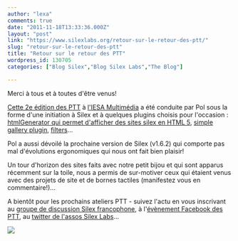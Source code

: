 ```yaml
---
author: "lexa"
comments: true
date: "2011-11-18T13:33:36.000Z"
layout: "post"
link: "https://www.silexlabs.org/retour-sur-le-retour-des-ptt/"
slug: "retour-sur-le-retour-des-ptt"
title: "Retour sur le retour des PTT"
wordpress_id: 130705
categories: ["Blog Silex","Blog Silex Labs","The Blog"]

---
```

Merci à tous et à toutes d'être venus!

[Cette 2e édition des PTT](https://www.silexlabs.org/130679/the-blog/ateliers-silex-a-liesa-multimedia-le-retour-des-ptt/) à [l'IESA Multimédia](http://www.iesamultimedia.com/) a été conduite par Pol sous la forme d'une initiation à Silex et à quelques plugins choisis pour l'occasion : [htmlGenerator qui permet d'afficher des sites silex en HTML 5](https://www.silexlabs.org/2503/exchange/exchange-silex/plugins/htmlgenerator/), [simple gallery plugin](https://www.silexlabs.org/64997/exchange/exchange-silex/plugins/simple-gallery/), [filters](https://www.silexlabs.org/1797/exchange/exchange-silex/plugins/filters/)...

Pol a aussi dévoilé la prochaine version de Silex (v1.6.2) qui comporte pas mal d'évolutions ergonomiques qui nous ont fait bien plaisir!

Un tour d'horizon des sites faits avec notre petit bijou et qui sont apparus récemment sur la toile, nous a permis de sur-motiver ceux qui étaient venus avec des projets de site et de bornes tactiles (manifestez vous en commentaire!)...

A bientôt pour les prochains ateliers PTT - suivez l'actu en vous inscrivant au [groupe de discussion Silex francophone](https://www.silexlabs.org/groups/silex/silex-utilisateurs-francophones/), à l'[évènement Facebook des PTT](http://www.facebook.com/event.php?eid=264117520301060), au [twitter de l'assos Silex Labs](https://twitter.com/silexlabs)...

![](https://www.silexlabs.org/wp-content/uploads/2011/11/ptt-image-677x467.jpg)



